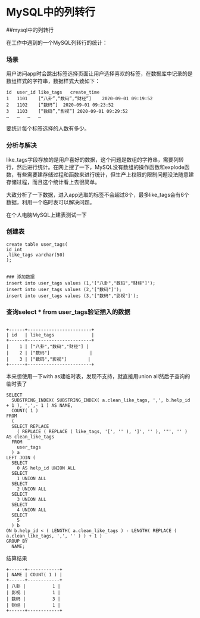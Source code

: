 # MySQL中的列转行

##mysql中的列转行

在工作中遇到的一个MySQL列转行的统计：

### 场景
用户访问app时会跳出标签选择页面让用户选择喜欢的标签，在数据库中记录的是数组样式的字符串，数据样式大致如下：

```
id	user_id	like_tags	create_time
1	1101	[“八卦”,“数码”,“财经”]	2020-09-01 09:19:52
2	1102	[“数码”]	2020-09-01 09:23:52
3	1103	[“数码”,“影视”]	2020-09-01 09:29:52
…	…	…	…
```
要统计每个标签选择的人数有多少。

### 分析与解决
like_tags字段存放的是用户喜好的数据，这个问题是数组的字符串，需要列转行，然后进行统计。在网上搜了一下，MySQL没有数组的操作函数和explode函数，有些需要建存储过程和函数来进行统计，但生产上权限的限制问题没法随意建存储过程，而且这个统计看上去很简单。

大致分析了一下数据，进入app选取的标签不会超过8个，最多like_tags会有6个数据，利用一个临时表可以解决问题。

在个人电脑MySQL上建表测试一下

### 创建表
```
create table user_tags(
id int
,like_tags varchar(50)
);


### 添加数据
insert into user_tags values (1,'["八卦","数码","财经"]');
insert into user_tags values (2,'["数码"]');
insert into user_tags values (3,'["数码","影视"]');
```


### 查询select * from user_tags验证插入的数据
```

+------+------------------------+
| id   | like_tags              |
+------+------------------------+
|    1 | ["八卦","数码","财经"] |
|    2 | ["数码"]               |
|    3 | ["数码","影视"]        |
+------+------------------------+
```

本来想使用一下with as建临时表，发现不支持，就直接用union all然后子查询的临时表了

```
SELECT
  SUBSTRING_INDEX( SUBSTRING_INDEX( a.clean_like_tags, ',', b.help_id + 1 ), ',',- 1 ) AS NAME,
  COUNT( 1 ) 
FROM
  (
  SELECT REPLACE
    ( REPLACE ( REPLACE ( like_tags, '[', '' ), ']', '' ), '"', '' ) AS clean_like_tags 
  FROM
    user_tags 
  ) a
LEFT JOIN (
  SELECT
    0 AS help_id UNION ALL
  SELECT
    1 UNION ALL
  SELECT
    2 UNION ALL
  SELECT
    3 UNION ALL
  SELECT
    4 UNION ALL
  SELECT
    5 
  ) b
ON b.help_id < ( LENGTH( a.clean_like_tags ) - LENGTH( REPLACE ( a.clean_like_tags, ',', '' ) ) + 1 ) 
GROUP BY
  NAME;
```
结算结果
```
+------+------------+
| NAME | COUNT( 1 ) |
+------+------------+
| 八卦 |          1 |
| 影视 |          1 |
| 数码 |          3 |
| 财经 |          1 |
+------+------------+
```